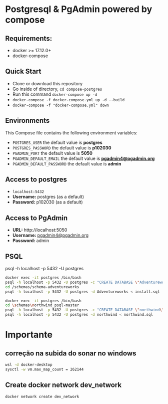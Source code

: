 # Postgresql & PgAdmin powered by compose

## Requirements:

- docker >= 17.12.0+
- docker-compose

## Quick Start

- Clone or download this repository
- Go inside of directory, `cd compose-postgres`
- Run this command `docker-compose up -d`
- `docker-compose -f docker-compose.yml up -d --build`
- `docker-compose -f "docker-compose.yml" down`

## Environments

This Compose file contains the following environment variables:

- `POSTGRES_USER` the default value is **postgres**
- `POSTGRES_PASSWORD` the default value is **p102030**
- `PGADMIN_PORT` the default value is **5050**
- `PGADMIN_DEFAULT_EMAIL` the default value is **pgadmin4@pgadmin.org**
- `PGADMIN_DEFAULT_PASSWORD` the default value is **admin**

## Access to postgres

- `localhost:5432`
- **Username:** postgres (as a default)
- **Password:** p102030 (as a default)

## Access to PgAdmin

- **URL:** http://localhost:5050
- **Username:** pgadmin4@pgadmin.org
- **Password:** admin

## PSQL

psql -h localhost -p 5432 -U postgres

```bash
docker exec -it postgres /bin/bash
psql -h localhost -p 5432 -U postgres -c "CREATE DATABASE \"Adventureworks\";"
cd /schemas/schema-adventureworks
psql -h localhost -p 5432 -U postgres -d Adventureworks < install.sql
```

```bash
docker exec -it postgres /bin/bash
cd \schemas\northwind_psql-master
psql -h localhost -p 5432 -U postgres -c "CREATE DATABASE \"northwind\";"
psql -h localhost -p 5432 -U postgres -d northwind < northwind.sql
```

# Importante

## correção na subida do sonar no windows

```bash
wsl -d docker-desktop
sysctl -w vm.max_map_count = 262144
```

## Create docker network dev_network

```bash
docker network create dev_network
```
